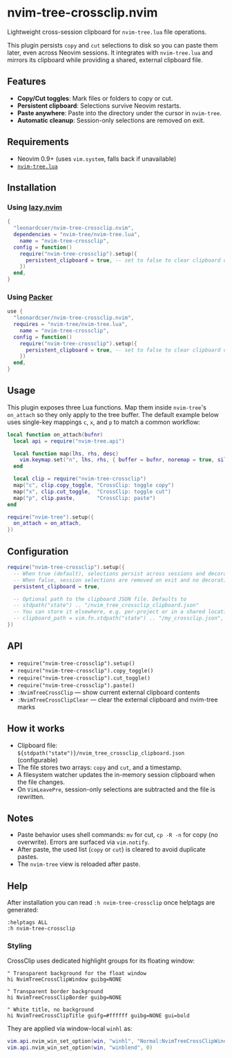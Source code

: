 # nvim-tree-crossclip.nvim

Lightweight cross-session clipboard for `nvim-tree.lua` file operations.

This plugin persists `copy` and `cut` selections to disk so you can paste them
later, even across Neovim sessions. It integrates with `nvim-tree.lua` and
mirrors its clipboard while providing a shared, external clipboard file.

## Features

- **Copy/Cut toggles**: Mark files or folders to copy or cut.
- **Persistent clipboard**: Selections survive Neovim restarts.
- **Paste anywhere**: Paste into the directory under the cursor in `nvim-tree`.
- **Automatic cleanup**: Session-only selections are removed on exit.

## Requirements

- Neovim 0.9+ (uses `vim.system`, falls back if unavailable)
- [`nvim-tree.lua`](https://github.com/nvim-tree/nvim-tree.lua)

## Installation

### Using [lazy.nvim](https://github.com/folke/lazy.nvim)

```lua
{
  "leonardcser/nvim-tree-crossclip.nvim",
  dependencies = "nvim-tree/nvim-tree.lua",
	name = "nvim-tree-crossclip",
  config = function()
    require("nvim-tree-crossclip").setup({
      persistent_clipboard = true, -- set to false to clear clipboard on exit and skip decoration restore
    })
  end,
}
```

### Using [Packer](https://github.com/wbthomason/packer.nvim)

```lua
use {
  "leonardcser/nvim-tree-crossclip.nvim",
  requires = "nvim-tree/nvim-tree.lua",
	name = "nvim-tree-crossclip",
  config = function()
    require("nvim-tree-crossclip").setup({
      persistent_clipboard = true, -- set to false to clear clipboard on exit and skip decoration restore
    })
  end,
}
```

## Usage

This plugin exposes three Lua functions. Map them inside `nvim-tree`'s
`on_attach` so they only apply to the tree buffer. The default example below
uses single-key mappings `c`, `x`, and `p` to match a common workflow:

```lua
local function on_attach(bufnr)
  local api = require("nvim-tree.api")

  local function map(lhs, rhs, desc)
    vim.keymap.set("n", lhs, rhs, { buffer = bufnr, noremap = true, silent = true, nowait = true, desc = desc })
  end

  local clip = require("nvim-tree-crossclip")
  map("c", clip.copy_toggle, "CrossClip: toggle copy")
  map("x", clip.cut_toggle,  "CrossClip: toggle cut")
  map("p", clip.paste,       "CrossClip: paste")
end

require("nvim-tree").setup({
  on_attach = on_attach,
})
```

## Configuration

```lua
require("nvim-tree-crossclip").setup({
  -- When true (default), selections persist across sessions and decorations are restored.
  -- When false, session selections are removed on exit and no decorations are restored.
  persistent_clipboard = true,

  -- Optional path to the clipboard JSON file. Defaults to
  -- stdpath("state") .. "/nvim_tree_crossclip_clipboard.json"
  -- You can store it elsewhere, e.g. per-project or in a shared location.
  -- clipboard_path = vim.fn.stdpath("state") .. "/my_crossclip.json",
})
```

## API

- `require("nvim-tree-crossclip").setup()`
- `require("nvim-tree-crossclip").copy_toggle()`
- `require("nvim-tree-crossclip").cut_toggle()`
- `require("nvim-tree-crossclip").paste()`
- `:NvimTreeCrossClip` — show current external clipboard contents
- `:NvimTreeCrossClipClear` — clear the external clipboard and nvim-tree marks

## How it works

- Clipboard file: `${stdpath("state")}/nvim_tree_crossclip_clipboard.json`
  (configurable)
- The file stores two arrays: `copy` and `cut`, and a timestamp.
- A filesystem watcher updates the in-memory session clipboard when the file
  changes.
- On `VimLeavePre`, session-only selections are subtracted and the file is
  rewritten.

## Notes

- Paste behavior uses shell commands: `mv` for cut, `cp -R -n` for copy (no
  overwrite). Errors are surfaced via `vim.notify`.
- After paste, the used list (`copy` or `cut`) is cleared to avoid duplicate
  pastes.
- The `nvim-tree` view is reloaded after paste.

## Help

After installation you can read `:h nvim-tree-crossclip` once helptags are
generated:

```vim
:helptags ALL
:h nvim-tree-crossclip
```

### Styling

CrossClip uses dedicated highlight groups for its floating window:

```vim
" Transparent background for the float window
hi NvimTreeCrossClipWindow guibg=NONE

" Transparent border background
hi NvimTreeCrossClipBorder guibg=NONE

" White title, no background
hi NvimTreeCrossClipTitle guifg=#ffffff guibg=NONE gui=bold
```

They are applied via window-local `winhl` as:

```lua
vim.api.nvim_win_set_option(win, "winhl", "Normal:NvimTreeCrossClipWindow,FloatBorder:NvimTreeCrossClipBorder,FloatTitle:NvimTreeCrossClipTitle")
vim.api.nvim_win_set_option(win, "winblend", 0)
```
